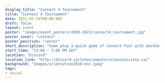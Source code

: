```yaml
---
display_title: "Connect 4 Tournament"
title: "Connect 4 Tournament"
date: 2021-02-24T00:00:00Z
draft: false
layout: event
poster: "images/event_posters/2020-2021/connect4_tournament.jpg"
poster_cover: "contain"
poster_position: "center"
short_description: "Come play a quick game of connect-four with another randomly matched player and meet someone new"
start_time: "12:00 - 2:00 PM EDT"
location: "Discord"
location_link: "http://discord.carletoncomputersciencesociety.ca/"
background: "images/orientation2018-min.jpeg"
tags:
- social
---
```

